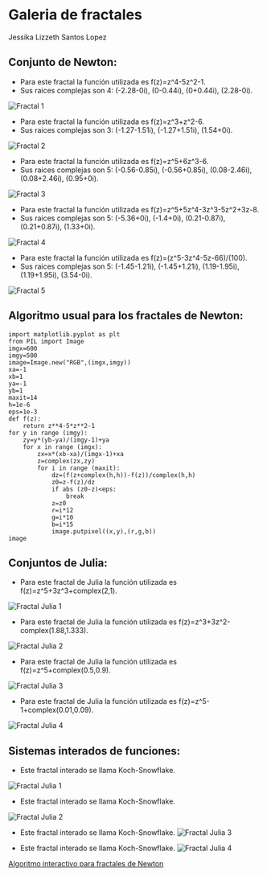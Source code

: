 # Galeria de fractales 
Jessika Lizzeth Santos Lopez 

## Conjunto de Newton:
* Para este fractal la función utilizada es f(z)=z^4-5z^2-1. 
* Sus raices complejas son 4: (-2.28-0i), (0-0.44i), (0+0.44i), (2.28-0i).

![Fractal 1](newton.png)

* Para este fractal la función utilizada es f(z)=z^3+z^2-6. 
* Sus raices complejas son 3: (-1.27-1.51i), (-1.27+1.51i), (1.54+0i).

![Fractal 2](Newton2.png)

* Para este fractal la función utilizada es f(z)=z^5+6z^3-6. 
* Sus raices complejas son 5: (-0.56-0.85i), (-0.56+0.85i), (0.08-2.46i), (0.08+2.46i), (0.95+0i).

![Fractal 3](Newton3.png)

* Para este fractal la función utilizada es f(z)=z^5+5z^4-3z^3-5z^2+3z-8. 
* Sus raices complejas son 5: (-5.36+0i), (-1.4+0i), (0.21-0.87i), (0.21+0.87i), (1.33+0i).

![Fractal 4](Newton4.png)

* Para este fractal la función utilizada es f(z)=(z^5-3z^4-5z-66)/(100).
* Sus raices complejas son 5: (-1.45-1.21i), (-1.45+1.21i), (1.19-1.95i), (1.19+1.95i), (3.54-0i).

![Fractal 5](Newton5.png)

## Algoritmo usual para los fractales de Newton:
````
import matplotlib.pyplot as plt
from PIL import Image
imgx=600
imgy=500
image=Image.new("RGB",(imgx,imgy))
xa=-1
xb=1
ya=-1
yb=1
maxit=14
h=1e-6
eps=1e-3
def f(z):
    return z**4-5*z**2-1
for y in range (imgy):
    zy=y*(yb-ya)/(imgy-1)+ya
    for x in range (imgx):
        zx=x*(xb-xa)/(imgx-1)+xa
        z=complex(zx,zy)
        for i in range (maxit):
            dz=(f(z+complex(h,h))-f(z))/complex(h,h)
            z0=z-f(z)/dz
            if abs (z0-z)<eps:
                break
            z=z0
            r=i*12
            g=i*10
            b=i*15
            image.putpixel((x,y),(r,g,b))
image
````
## Conjuntos de Julia:
* Para este fractal de Julia la función utilizada es f(z)=z^5+3z^3+complex(2,1).

![Fractal Julia 1](Julia_1.png)

* Para este fractal de Julia la función utilizada es f(z)=z^3+3z^2-complex(1.88,1.333).

![Fractal Julia 2](Julia2.png)

* Para este fractal de Julia la función utilizada es f(z)=z^5+complex(0.5,0.9).

![Fractal Julia 3](Julia3.png)

* Para este fractal de Julia la función utilizada es f(z)=z^5-1+complex(0.01,0.09).

![Fractal Julia 4](Julia4.png)

## Sistemas interados de funciones:
* Este fractal interado se llama Koch-Snowflake.

![Fractal Julia 1](Julia_1.png)

* Este fractal interado se llama Koch-Snowflake.

![Fractal Julia 2](Julia2.png)

* Este fractal interado se llama Koch-Snowflake.
![Fractal Julia 3](Julia3.png)

* Este fractal interado se llama Koch-Snowflake.
![Fractal Julia 4](Julia4.png)

 [Algoritmo interactivo para fractales de Newton](Interact_Newton.html)


